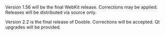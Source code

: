 Version 1.56 will be the final WebKit release. Corrections may be applied.
Releases will be distributed via source only.

Version 2.2 is the final release of Dooble. Corrections will be accepted.
Qt upgrades will be provided.
